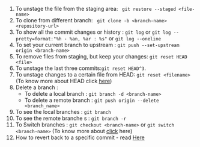 1. To unstage the file from the staging area: ` git restore --staged <file-name>`
2. To clone from different branch: ` git clone -b <branch-name> <repository-url>`
3. To show all the commit changes or history : `git log` or `git log --pretty=format:"%h - %an, %ar : %s"` or `git log --oneline`
4. To set your current branch to upstream : `git push --set-upstream origin <branch-name>`
5. To remove files from staging, but keep your changes: `git reset HEAD <file>`
6. To unstage the last three commits:`git reset HEAD^3`.
7. To unstage changes to a certain file from HEAD: `git reset <filename>`
   (To know more about HEAD click [here](https://github.com/manasranjanmohanta/git-commands/blob/main/Git-HEAD.md))
8. Delete a branch :
   - To delete a local branch : `git branch -d <branch-name>`
   - To delete a remote branch : `git push origin --delete <branch_name>`
9. To see the local branches : `git branch`
10. To see the remote branche s : `git branch -r`
11. To Switch branches : `git checkout <branch-name>` or `git switch <branch-name>` (To know more about [click](https://bluecast.tech/blog/git-switch-branch/) here)
12. How to revert back to a specific commit - read [Here](https://medium.com/swlh/using-git-how-to-go-back-to-a-previous-commit-8579ccc8180f)
   

